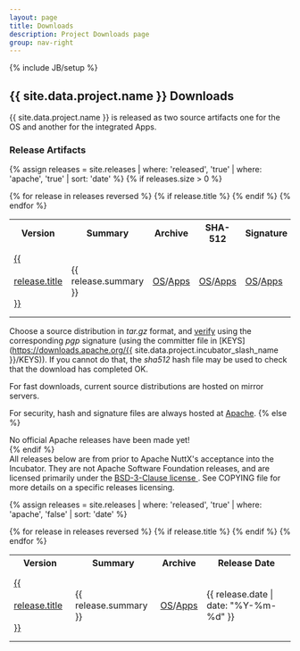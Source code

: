 ```yaml
---
layout: page
title: Downloads
description: Project Downloads page
group: nav-right
---
```

<!--
{% comment %}
Licensed to the Apache Software Foundation (ASF) under one or more
contributor license agreements.  See the NOTICE file distributed with
this work for additional information regarding copyright ownership.
The ASF licenses this file to you under the Apache License, Version 2.0
(the "License"); you may not use this file except in compliance with
the License.  You may obtain a copy of the License at

http://www.apache.org/licenses/LICENSE-2.0

Unless required by applicable law or agreed to in writing, software
distributed under the License is distributed on an "AS IS" BASIS,
WITHOUT WARRANTIES OR CONDITIONS OF ANY KIND, either express or implied.
See the License for the specific language governing permissions and
limitations under the License.
{% endcomment %}
-->
{% include JB/setup %}

## {{ site.data.project.name }} Downloads

{{ site.data.project.name }} is released as two source artifacts one for the OS
and another for the integrated Apps.

### Release Artifacts

{% assign releases = site.releases  | where: 'released', 'true' | where: 'apache', 'true' | sort: 'date' %}
{% if releases.size > 0 %}
<table class="table">
    <tr>
        <th class="col-md-1">Version</th>
        <th>Summary</th>
        <th class="col-md-1 text-right">Archive</th>
        <th class="col-md-1 text-right">SHA-512</th>
        <th class="col-md-1 text-right">Signature</th>
        <th class="col-md-2 text-right">Release&nbsp;Date</th>
    </tr>
    {% for release in releases reversed %}
        {% if release.title %}
            <tr>
                <td style="vertical-align: middle; line-height: 2.5em;" class="col-md-1"><a href="{{ release.url | prepend: site.baseurl }}">{{ release.title }}</a></td>
                <td style="vertical-align: middle;" >{{ release.summary }}</td>
                <td style="vertical-align: middle;" class="col-md-1 text-right"><a href="{{release.artifact-root}}/{{release.source-os-dist}}">OS</a>/<a href="{{release.artifact-root}}/{{release.source-app-dist}}">Apps</a></td>
                <td style="vertical-align: middle;"><a href="{{release.artifact-root}}/{{release.source-os-dist}}.sha512">OS</a>/<a href="{{release.artifact-root}}/{{release.source-app-dist}}.sha512">Apps</a></td>
                <td style="vertical-align: middle;"><a href="{{release.artifact-root}}/{{release.source-os-dist}}.asc">OS</a>/<a href="{{release.artifact-root}}/{{release.source-app-dist}}.asc">Apps</a></td>
                <td style="vertical-align: middle;" class="col-md-2 text-right">{{ release.date | date: "%Y-%m-%d" }}</td>
            </tr>
        {% endif %}
    {% endfor %}
</table>

Choose a source distribution in *tar.gz* format,
and [verify](http://www.apache.org/dyn/closer.cgi#verify)
using the corresponding *pgp* signature (using the committer file in
[KEYS](https://downloads.apache.org/{{ site.data.project.incubator_slash_name }}/KEYS)).
If you cannot do that, the *sha512* hash file may be used to check that the
download has completed OK.

For fast downloads, current source distributions are hosted on mirror servers.

For security, hash and signature files are always hosted at
[Apache](https://downloads.apache.org/incubator/nuttx/).
{% else %}
<div class="alert alert-warning">
No official Apache releases have been made yet!
</div>
{% endif %}

<div class="alert alert-warning">
    All releases below are from prior to Apache NuttX's acceptance into the
    Incubator. They are not Apache Software Foundation releases, and are
    licensed primarily under the
    <a href="https://opensource.org/licenses/BSD-3-Clause">BSD-3-Clause license </a>.
    See COPYING file for more details on a specific releases licensing.
</div>

{% assign releases = site.releases  | where: 'released', 'true' | where: 'apache', 'false' | sort: 'date' %}
<table class="table">
    <tr>
        <th class="col-md-1">Version</th>
        <th>Summary</th>
        <th class="col-md-1 text-right">Archive</th>
        <th class="col-md-2 text-right">Release&nbsp;Date</th>
    </tr>
    {% for release in releases reversed %}
        {% if release.title %}
            <tr>
                <td style="vertical-align: middle; line-height: 2.5em;" class="col-md-1"><a href="{{ release.url | prepend: site.baseurl }}">{{ release.title }}</a></td>
                <td style="vertical-align: middle;" >{{ release.summary }}</td>
                <td style="vertical-align: middle;" class="col-md-1 text-right"><a href="{{release.artifact-root}}{{release.source-os-dist}}">OS</a>/<a href="{{release.artifact-root}}{{release.source-app-dist}}">Apps</a></td>
                <td style="vertical-align: middle;" class="col-md-2 text-right">{{ release.date | date: "%Y-%m-%d" }}</td>
            </tr>
        {% endif %}
    {% endfor %}
</table>
